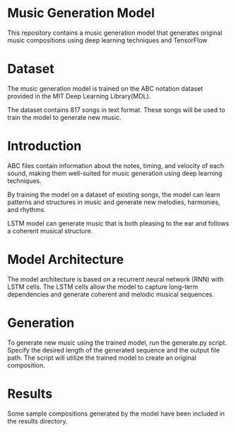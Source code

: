 

# Music Generation Model
This repository contains a music generation model that generates original music compositions using deep learning techniques and TensorFlow

# Dataset
The music generation model is trained on the ABC notation dataset provided in the MIT Deep Learning Library(MDL).

The dataset contains 817 songs in text format. 
These songs will be used to train the model to generate new music.

# Introduction
ABC files contain information about the notes, timing, and velocity of each sound, making them well-suited for music generation using deep learning techniques.

By training the model on a dataset of existing songs, the model can learn patterns and structures in music and generate new melodies, harmonies, and rhythms. 

LSTM model can generate music that is both pleasing to the ear and follows a coherent musical structure. 



# Model Architecture
The model architecture is based on a recurrent neural network (RNN) with LSTM cells.
 The LSTM cells allow the model to capture long-term dependencies and generate coherent and melodic musical sequences.



# Generation
To generate new music using the trained model, run the generate.py script.  
Specify the desired length of the generated sequence and the output file path. The script will utilize the trained model to create an original composition.

# Results
Some sample compositions generated by the model have been included in the results directory.

